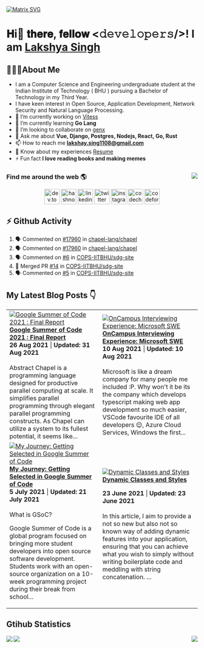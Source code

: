 [![Matrix SVG](https://raw.githubusercontent.com/rodrigograca31/rodrigograca31/master/matrix.svg)](https://www.youtube.com/watch?v=SDkAGkd4NLc)
# 𝐇i👋 𝐭𝐡𝐞𝐫𝐞, 𝐟𝐞𝐥𝐥𝐨𝐰 <𝚍𝚎𝚟𝚎𝚕𝚘𝚙𝚎𝚛𝚜/>! I am [Lakshya Singh](https://www.manlakshya.tech)

## 🙋🏽‍♂️About Me

- I am a Computer Science and Engineering undergraduate student at the Indian Institute of Technology ( BHU ) pursuing a Bachelor of Technology in my Third Year.
- I have keen interest in Open Source, Application Development, Network Security and Natural Language Processing.
- 🔭 I’m currently working on [Vitess](https://github.com/vitessio)
- 🌱 I’m currently learning **Go Lang**
- 👯 I’m looking to collaborate on [genx](https://crates.io/crates/genx)
- 💬 Ask me about **Vue, Django, Postgres, Nodejs, React, Go, Rust**
- 📫 How to reach me **lakshay.sing1108@gmail.com**
- 📄 Know about my experiences [Resume](https://drive.google.com/file/d/171bSjj3EQFHmXF9aTRBwE9gOyD1c1QqO/view?usp=sharing)
- ⚡ Fun fact **I love reading books and making memes**

### Find me around the web 🌎 <img align="right" src="https://visitor-badge.laobi.icu/badge?page_id=king-11.king-11" />

<p align="center">
<a href="https://dev.to/king11" target="_blank"><img align="center" src="https://cdn.jsdelivr.net/npm/simple-icons@4.24.0/icons/dev-dot-to.svg" alt="dev.to blog page king11" height="40" width="40" /></a>
<a href="https://hashnode.com/@king-11" target="_blank"><img align="center" src="https://cdn.jsdelivr.net/npm/simple-icons@4.24.0/icons/hashnode.svg" alt="hashnode blog page king11" height="40" width="40" /></a>
<a href="https://linkedin.com/in/lakshyasingh11" target="_blank"><img align="center" src="https://cdn.jsdelivr.net/npm/simple-icons@4.24.0/icons/linkedin.svg" alt="linkedin profile lakshyasingh11" height="40" width="40" /></a>
<a href="https://twitter.com/1108king" target="_blank"><img align="center" src="https://cdn.jsdelivr.net/npm/simple-icons@4.24.0/icons/twitter.svg" alt="twitter profile 1108king" height="40" width="40" /></a>
<a href="https://instagram.com/cryptic_sniper" target="_blank"><img align="center" src="https://cdn.jsdelivr.net/npm/simple-icons@4.24.0/icons/instagram.svg" alt="instagram profile cryptic_sniper" height="40" width="40" /></a>
<a href="https://www.codechef.com/users/target_x" target="_blank"><img align="center" src="https://cdn.jsdelivr.net/npm/simple-icons@4.24.0/icons/codechef.svg" alt="codechef target_x" height="40" width="40" /></a>
<a href="https://codeforces.com/profile/target_x" target="_blank"><img align="center" src="https://cdn.jsdelivr.net/npm/simple-icons@4.24.0/icons/codeforces.svg" alt="codeforces profile target_x" height="40" width="40" /></a>
</p>

<!-- <p align="center" style="padding:20px;">
  <img src="https://forthebadge.com/images/badges/built-with-love.svg" />
<img src="https://forthebadge.com/images/badges/uses-html.svg" />
<img src="http://ForTheBadge.com/images/badges/built-by-developers.svg" />
</p> -->

## :zap: Github Activity

<!--START_SECTION:activity-->
1. 🗣 Commented on [#17960](https://github.com/chapel-lang/chapel/issues/17960) in [chapel-lang/chapel](https://github.com/chapel-lang/chapel)
2. 🗣 Commented on [#17960](https://github.com/chapel-lang/chapel/issues/17960) in [chapel-lang/chapel](https://github.com/chapel-lang/chapel)
3. 🗣 Commented on [#6](https://github.com/COPS-IITBHU/sdg-site/issues/6) in [COPS-IITBHU/sdg-site](https://github.com/COPS-IITBHU/sdg-site)
4. 🎉 Merged PR [#14](https://github.com/COPS-IITBHU/sdg-site/pull/14) in [COPS-IITBHU/sdg-site](https://github.com/COPS-IITBHU/sdg-site)
5. 🗣 Commented on [#5](https://github.com/COPS-IITBHU/sdg-site/issues/5) in [COPS-IITBHU/sdg-site](https://github.com/COPS-IITBHU/sdg-site)
<!--END_SECTION:activity-->

## My Latest Blog Posts 👇
<!-- HASHNODE_BLOG:START -->
<table><tr><td><a href="https://king-11.hashnode.dev/gsoc-2021-final-report-ckssk0wtv06uecas1c9d90zon" title="Google Summer of Code 2021  : Final Report"><img src="https://cdn.hashnode.com/res/hashnode/image/upload/v1629516544215/xMJbznBI-5.jpeg" alt="Google Summer of Code 2021  : Final Report"   /></a>
<a href="https://king-11.hashnode.dev/gsoc-2021-final-report-ckssk0wtv06uecas1c9d90zon" title="Google Summer of Code 2021  : Final Report"><strong>Google Summer of Code 2021  : Final Report</strong></a>
<div><strong>26 Aug 2021</strong> | <strong>Updated: 31 Aug 2021</strong></div>
<br/> Abstract
Chapel is a programming language designed for productive parallel computing at scale.  It simplifies parallel programming through elegant parallel programming constructs. As Chapel can utilize a system to its fullest potential, it seems like...</td><td><a href="https://king-11.hashnode.dev/interviewing-experience-microsoft-cks5s87l706lhfcs1e474f292" title="OnCampus Interviewing Experience: Microsoft SWE"><img src="https://cdn.hashnode.com/res/hashnode/image/upload/v1628580576027/HFTxAaIwC.jpeg" alt="OnCampus Interviewing Experience: Microsoft SWE"   /></a>
<a href="https://king-11.hashnode.dev/interviewing-experience-microsoft-cks5s87l706lhfcs1e474f292" title="OnCampus Interviewing Experience: Microsoft SWE"><strong>OnCampus Interviewing Experience: Microsoft SWE</strong></a>
<div><strong>10 Aug 2021</strong> | <strong>Updated: 10 Aug 2021</strong></div>
<br/> Microsoft is like a dream company for many people me included :P. 
Why won't it be its the company which develops typescript making web app development so much easier, VSCode favourite IDE of all developers 😌, Azure Cloud Services, Windows the first...</td></tr><tr><td><a href="https://king-11.hashnode.dev/guide-google-summer-of-code-ckqq0vgle0ymrt6s1byak2ptc" title="My Journey: Getting Selected in Google Summer of Code"><img src="https://cdn.hashnode.com/res/hashnode/image/upload/v1625127392378/7hAddDbRV.png" alt="My Journey: Getting Selected in Google Summer of Code"   /></a>
<a href="https://king-11.hashnode.dev/guide-google-summer-of-code-ckqq0vgle0ymrt6s1byak2ptc" title="My Journey: Getting Selected in Google Summer of Code"><strong>My Journey: Getting Selected in Google Summer of Code</strong></a>
<div><strong>5 July 2021</strong> | <strong>Updated: 21 July 2021</strong></div>
<br/> What is GSoC?

Google Summer of Code is a global program focused on bringing more student developers into open source software development. Students work with an open-source organization on a 10-week programming project during their break from school...</td><td><a href="https://king-11.hashnode.dev/dynamic-classes-and-styles-ckq94tfds052nuhs1cihh9cdk" title="Dynamic Classes and Styles"><img src="https://cdn.hashnode.com/res/hashnode/image/upload/v1624382602738/Ar0FuDoiN.png" alt="Dynamic Classes and Styles"   /></a>
<a href="https://king-11.hashnode.dev/dynamic-classes-and-styles-ckq94tfds052nuhs1cihh9cdk" title="Dynamic Classes and Styles"><strong>Dynamic Classes and Styles</strong></a>
<div><strong>23 June 2021</strong> | <strong>Updated: 23 June 2021</strong></div>
<br/> In this article, I aim to provide a not so new but also not so known way of adding dynamic features into your application, ensuring that you can achieve what you wish to simply without writing boilerplate code and meddling with string concatenation.
...</td></tr></table>
<!-- HASHNODE_BLOG:END -->

## Gtihub Statistics

<div>
<a href="https://github-readme-stats.vercel.app/api?username=king-11&show_icons=true&count_private=true&theme=onedark">
  <img  align="left" src="https://github-readme-stats.vercel.app/api?username=king-11&show_icons=true&count_private=true&theme=onedark" />
</a>
<a href="https://github-readme-stats.vercel.app/api/top-langs/?username=king-11&theme=onedark">
  <img align="right" src="https://github-readme-stats.vercel.app/api/top-langs/?username=king-11&theme=onedark&exclude_repo=Competitive-Programming&hide=html,css" />
</a>
</div>

<!-- ![Github stats of Lakshya Singh](https://github-readme-stats.vercel.app/api?username=king-11&show_icons=true&count_private=true&theme=onedark) -->

<!-- ![Top Langs used by Lakshya](https://github-readme-stats.vercel.app/api/top-langs/?username=king-11&theme=onedark) -->

<!-- ![Daily streak github of Lakshya Singh](https://github-readme-streak-stats.herokuapp.com/?user=king-11&theme=onedark) -->

<!-- <img src='https://github-profile-trophy.vercel.app/?username=king-11&margin-w=10&theme=onedark' /> -->

<!-- ![Metrics](https://metrics.lecoq.io/king-11?template=terminal&repositories.forks=false&activity=1&followup=1&gists=1&isocalendar=1&languages=1&lines=1&projects=1&activity.limit=5&activity.days=14&activity.filter=all&activity.visibility=all&activity.timestamps=true&isocalendar.duration=full-year&languages.colors=github&languages.threshold=0%25&projects.limit=8&projects.descriptions=true&config.timezone=Asia%2FCalcutta&config.twemoji=true) -->

<img src="https://github.com/punitkmryh/punitkmryh/blob/master/wave.svg" />
